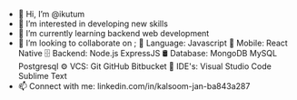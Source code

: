 - 👋 Hi, I’m @ikutum
- 👀 I’m interested in developing new skills
- 🌱 I’m currently learning backend web development
- 💞️ I’m looking to collaborate on ;
📜  Language:  Javascript 
📱  Mobile:  React Native
🗄  Backend:  Node.js ExpressJS 
🛢  Database:  MongoDB MySQL Postgresql
⚙️  VCS:   Git GitHub Bitbucket
🔧  IDE's:  Visual Studio Code Sublime Text
- 📫 Connect with me:
linkedin.com/in/kalsoom-jan-ba843a287

